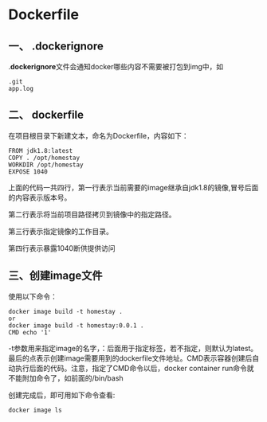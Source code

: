 # Dockerfile

## 一、 .dockerignore

.**dockerignore**文件会通知docker哪些内容不需要被打包到img中，如

```
.git
app.log
```





## 二、 dockerfile

在项目根目录下新建文本，命名为Dockerfile，内容如下：

```
FROM jdk1.8:latest
COPY . /opt/homestay
WORKDIR /opt/homestay
EXPOSE 1040
```

上面的代码一共四行，第一行表示当前需要的image继承自jdk1.8的镜像,冒号后面的内容表示版本号。

第二行表示将当前项目路径拷贝到镜像中的指定路径。

第三行表示指定镜像的工作目录。

第四行表示暴露1040断供提供访问



## 三、创建image文件

使用以下命令：

```
docker image build -t homestay .
or
docker image build -t homestay:0.0.1 .
CMD echo '1'
```

-t参数用来指定image的名字，：后面用于指定标签，若不指定，则默认为latest。最后的点表示创建image需要用到的dockerfile文件地址。CMD表示容器创建后自动执行后面的代码。注意，指定了CMD命令以后，docker container run命令就不能附加命令了，如前面的/bin/bash

创建完成后，即可用如下命令查看:

```
docker image ls
```

